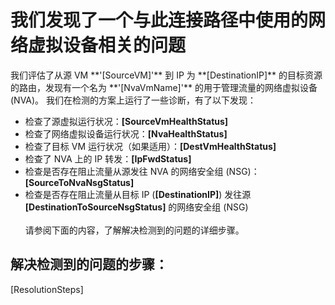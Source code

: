 <properties
pageTitle="NvaDiagnostic"
description="NvaDiagnostic"
infoBubbleText="检测到网络流量路由有问题。 请参阅右侧的详细信息。"
service="microsoft.network"
resource="virtualnetworks"
authors="chadmath"
ms.author="chadmat"
displayOrder=""
articleId="NvaDiagnosticsInsight"
diagnosticScenario="NvaDiagnosticsInsight"
selfHelpType="Diagnostics"
supportTopicIds="32584252, 32584251, 32584250, 32584249, 32547215"
resourceTags="windows"
productPesIds="15526"
cloudEnvironments="Public"
/>
# <a name="we-found-an-issue-related-to-a-network-virtual-appliance-used-in-this-connectivity-path"></a>我们发现了一个与此连接路径中使用的网络虚拟设备相关的问题 
<!--issueDescription--> 我们评估了从源 VM **'<!--$SourceVM-->[SourceVM]<!--/$SourceVM-->'** 到 IP 为 **<!--$DestinationIP-->[DestinationIP]<!--/$DestinationIP-->** 的目标资源的路由，发现有一个名为 **'<!--$NvaVmName-->[NvaVmName]<!--/$NvaVmName-->'** 的用于管理流量的网络虚拟设备 (NVA)。 我们在检测的方案上运行了一些诊断，有了以下发现： 

- 检查了源虚拟运行状况：**<!--$SourceVmHealthStatus-->[SourceVmHealthStatus]<!--/$SourceVmHealthStatus-->** 
- 检查了网络虚拟设备运行状况：**<!--$NvaHealthStatus-->[NvaHealthStatus]<!--/$NvaHealthStatus-->**
- 检查了目标 VM 运行状况（如果适用）：**<!--$DestVmHealthStatus-->[DestVmHealthStatus]<!--/$DestVmHealthStatus-->**
- 检查了 NVA 上的 IP 转发：**<!--$IpFwdStatus-->[IpFwdStatus]<!--/$IpFwdStatus-->**
- 检查是否存在阻止流量从源发往 NVA 的网络安全组 (NSG)：**<!--$SourceToNvaNsgStatus-->[SourceToNvaNsgStatus]<!--/$SourceToNvaNsgStatus-->** 
- 检查是否存在阻止流量从目标 IP (**<!--$DestinationIP-->[DestinationIP]<!--/$DestinationIP-->**) 发往源 **<!--$DestinationToSourceNsgStatus-->[DestinationToSourceNsgStatus]<!--/$DestinationToSourceNsgStatus-->** 的网络安全组 (NSG) <br><br>
请参阅下面的内容，了解解决检测到的问题的详细步骤。
<!--/issueDescription-->
## <a name="steps-to-resolve-detected-issues"></a>解决检测到的问题的步骤：
<!--$ResolutionSteps-->[ResolutionSteps]<!--/$ResolutionSteps-->
